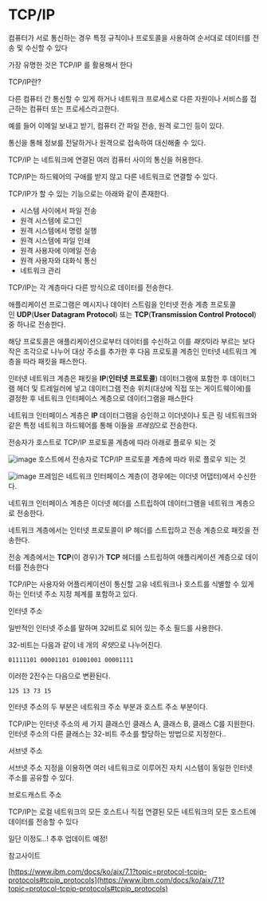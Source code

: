 # TCP/IP

컴퓨터가 서로 통신하는 경우 특정 규칙이나 프로토콜을 사용하여 순서대로 데이터를 전송 및 수신할 수 있다

가장 유명한 것은 TCP/IP 를 활용해서 한다

TCP/IP란?

다른 컴퓨터 간 통신할 수 있게 하거나 네트워크 프로세스로 다른 자원이나 서비스를 접근하는 컴퓨터 또는 프로세스라고한다.

예를 들어 이메일 보내고 받기, 컴퓨터 간 파일 전송, 원격 로그인 등이 있다.

통신을 통해 정보를 전달하거나 원격으로 접속하여 대신해줄 수 있다.

TCP/IP 는 네트워크에 연결된 여러 컴퓨터 사이의 통신을 허용한다.

TCP/IP는 하드웨어의 구애를 받지 않고 다른 네트워크로 연결할 수 있다.

TCP/IP가 할 수 있는 기능으로는 아래와 같이 존재한다.

- 시스템 사이에서 파일 전송
- 원격 시스템에 로그인
- 원격 시스템에서 명령 실행
- 원격 시스템에 파일 인쇄
- 원격 사용자에 이메일 전송
- 원격 사용자와 대화식 통신
- 네트워크 관리

TCP/IP는 각 계층마다 다른 방식으로 데이터를 전송한다.

애플리케이션 프로그램은 메시지나 데이터 스트림을 인터넷 전송 계층 프로토콜인 **UDP**(**User Datagram Protocol**) 또는 **TCP**(**Transmission Control Protocol**) 중 하나로 전송한다.

해당 프로토콜은 애플리케이션으로부터 데이터를 수신하고 이를 *패킷*이라 부르는 보다 작은 조각으로 나누어 대상 주소를 추가한 후 다음 프로토콜 계층인 인터넷 네트워크 계층을 따라 패킷을 패스한다.

인터넷 네트워크 계층은 패킷을 **IP**(**인터넷 프로토콜**) 데이터그램에 포함한 후 데이터그램 헤더 및 트레일러에 넣고 데이터그램 전송 위치(대상에 직접 또는 게이트웨이에)를 결정한 후 네트워크 인터페이스 계층으로 데이터그램을 패스한다

네트워크 인터페이스 계층은 **IP** 데이터그램을 승인하고 이더넷이나 토큰 링 네트워크와 같은 특정 네트워크 하드웨어를 통해 이들을 *프레임*으로 전송한다.

전송자가 호스트로 TCP/IP 프로토콜 계층에 따라 아래로 플로우 되는 것

![image](https://user-images.githubusercontent.com/52434820/166091863-6dab8937-1434-444a-b41c-d7cffb07a745.png)
호스트에서 전송자로 TCP/IP 프로토콜 계층에 따라 위로 플로우 되는 것

![image](https://user-images.githubusercontent.com/52434820/166091868-6e0f3c71-4296-4723-9aee-578d88d6f248.png)
프레임은 네트워크 인터페이스 계층(이 경우에는 이더넷 어댑터)에서 수신한다. 

네트워크 인터페이스 계층은 이더넷 헤더를 스트립하여 데이터그램을 네트워크 계층으로 전송한다.

네트워크 계층에서는 인터넷 프로토콜이 IP 헤더를 스트립하고 전송 계층으로 패킷을 전송한다.

 전송 계층에서는 **TCP**(이 경우)가 **TCP** 헤더를 스트립하여 애플리케이션 계층으로 데이터를 전송한다

TCP/IP는  사용자와 어플리케이션이 통신할 고유 네트워크나 호스트를 식별할 수 있게 하는 인터넷 주소 지정 체계를 포함하고 있다.

인터넷 주소

일반적인 인터넷 주소를 말하며 32비트로 되어 있는 주소 필드를 사용한다.

32-비트는 다음과 같이 네 개의 *옥텟*으로 나누어진다.

`01111101 00001101 01001001 00001111`

이러한 2진수는 다음으로 변환된다.

`125 13 73 15`

인터넷 주소의 두 부분은 네트워크 주소 부분과 호스트 주소 부분이다.

TCP/IP는 인터넷 주소의 세 가지 클래스인 클래스 A, 클래스 B, 클래스 C를 지원한다. 인터넷 주소의 다른 클래스는 32-비트 주소를 할당하는 방법으로 지정한다..

서브넷 주소

서브넷 주소 지정을 이용하면 여러 네트워크로 이루어진 자치 시스템이 동일한 인터넷 주소를 공유할 수 있다.

브로드캐스트 주소

TCP/IP는 로컬 네트워크의 모든 호스트나 직접 연결된 모든 네트워크의 모든 호스트에 데이터를 전송할 수 있다

일단 이정도..! 추후 업데이트 예정!

참고사이트

[https://www.ibm.com/docs/ko/aix/7.1?topic=protocol-tcpip-protocols#tcpip_protocols](https://www.ibm.com/docs/ko/aix/7.1?topic=protocol-tcpip-protocols#tcpip_protocols)